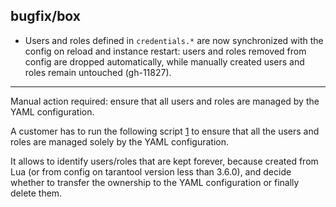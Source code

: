 ## bugfix/box

* Users and roles defined in `credentials.*` are now synchronized with the
  config on reload and instance restart: users and roles removed from config
  are dropped automatically, while manually created users and roles remain
  untouched (gh-11827).

----

Manual action required: ensure that all users and roles are managed by the
YAML configuration.

A customer has to run the following script [1] to ensure that all the users
and roles are managed solely by the YAML configuration.

It allows to identify users/roles that are kept forever, because created from
Lua (or from config on tarantool version less than 3.6.0), and decide whether
to transfer the ownership to the YAML configuration or finally delete them.

[1]: https://raw.githubusercontent.com/tarantool/tarantool/refs/heads/master/tools/find-orphan-users.lua'
